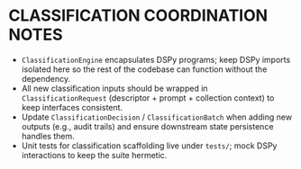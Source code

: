 # CLASSIFICATION COORDINATION NOTES

- `ClassificationEngine` encapsulates DSPy programs; keep DSPy imports isolated here so the rest of the codebase can function without the dependency.
- All new classification inputs should be wrapped in `ClassificationRequest` (descriptor + prompt + collection context) to keep interfaces consistent.
- Update `ClassificationDecision` / `ClassificationBatch` when adding new outputs (e.g., audit trails) and ensure downstream state persistence handles them.
- Unit tests for classification scaffolding live under `tests/`; mock DSPy interactions to keep the suite hermetic.
